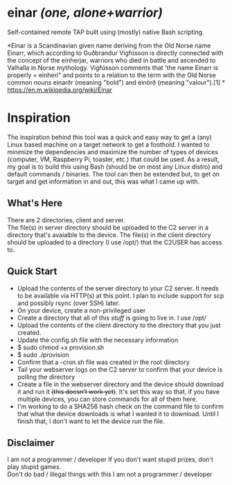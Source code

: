 # einar *(one, alone+warrior)*
Self-contained remote TAP built using (mostly) native Bash scripting.  

*Einar is a Scandinavian given name deriving from the Old Norse name Einarr, which according to Guðbrandur Vigfússon is directly connected with the concept of the einherjar, warriors who died in battle and ascended to Valhalla in Norse mythology. Vigfússon comments that 'the name Einarr is properly = einheri" and points to a relation to the term with the Old Norse common nouns einarðr (meaning "bold") and einörð (meaning "valour").[1] *
https://en.m.wikipedia.org/wiki/Einar

# Inspiration ##
The inspiration behind this tool was a quick and easy way to get a (any) Linux based machine on a target network to get a foothold.  I wanted to minimize the dependencies and maximize the number of types of devices (computer, VM, Raspberry Pi, toaster, etc.) that could be used.  As a result, my goal is to build this using Bash (should be on most any Linux distro) and default commands / binaries.  The tool can then be extended but, to get on target and get information in and out, this was what I came up with.

## What's Here ##
There are 2 directories, client and server.  
The file(s) in server directory should be uploaded to the C2 server in a directory that's avaialble to the device.
The file(s) in the client directory should be uploaded to a directory (I use /opt/<something>) that the C2USER has access to.

## Quick Start ##
- Upload the contents of the server directory to your C2 server.  It needs to be available via HTTP(s) at this point.  I plan to include support for scp and possibly rsync (over SSH) later.
- On your device, create a non-privileged user
- Create a directory that all of this *stuff* is going to live in.  I use /opt/<something>
- Upload the contents of the client directory to the directory that you just created.
- Update the config.sh file with the necessary information
- $ sudo chmod +x provision.sh
- $ sudo ./provision
- Confirm that a <SERIAL>-cron.sh file was created in the root directory
- Tail your webserver logs on the C2 server to confirm that your device is polling the directory
- Create a file <SERIAL> in the webserver directory and the device should download it and run it ~~(this doesn't work yet)~~.  It's set this way so that, if you have multiple devices, you can store commands for all of them here.
- I'm working to do a SHA256 hash check on the command file to confirm that what the device downloads is what I wanted it to download.  Until I finish that, I don't want to let the device run the file.

## Disclaimer ##
I am not a programmer / developer
If you don't want stupid prizes, don't play stupid games.  
Don't do bad / illegal things with this
I am not a programmer / developer
